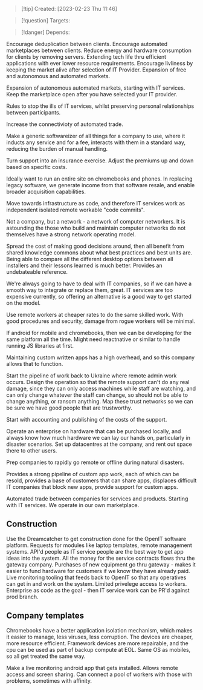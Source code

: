 
>[!tip] Created: [2023-02-23 Thu 11:46]

>[!question] Targets: 

>[!danger] Depends: 

Encourage deduplication between clients.
Encourage automated marketplaces between clients.
Reduce energy and hardware consumption for clients by removing servers.
Extending tech life thru efficient applications with ever lower resource requirements.
Encourage livliness by keeping the market alive after selection of IT Provider.
Expansion of free and autonomous and automated markets.


Expansion of autonomous automated markets, starting with IT services.
Keep the marketplace open after you have selected your IT provider.

Rules to stop the ills of IT services, whilst preserving personal relationships between participants.

Increase the connectivioty of automated trade.

Make a generic softwareizer of all things for a company to use, where it inducts any service and for a fee, interacts with them in a standard way, reducing the burden of manual handling.

Turn support into an insurance exercise.  Adjust the premiums up and down based on specific costs.

Ideally want to run an entire site on chromebooks and phones.  In replacing legacy software, we generate income from that software resale, and enable broader acquisition capabilities.

Move towards infrastructure as code, and therefore IT services work as independent isolated remote workable "code commits".

Not a company, but a network - a network of computer networkers.  It is astounding the those who build and maintain computer networks do not themselves have a strong network operating model.

Spread the cost of making good decisions around, then all benefit from shared knowledge commons about what best practices and best units are.  Being able to compare all the different desktop options between all installers and their lessons learned is much better.  Provides an undebateable reference.

We're always going to have to deal with IT companies, so if we can have a smooth way to integrate or replace them, great.  IT services are too expensive currently, so offering an alternative is a good way to get started on the model.

Use remote workers at cheaper rates to do the same skilled work.  With good procedures and security, damage from rogue workers will be minimal.

If android for mobile and chromebooks, then we can be developing for the same platform all the time.  Might need reactnative or similar to handle running JS libraries at first.

Maintaining custom written apps has a high overhead, and so this company allows that to function.

Start the pipeline of work back to Ukraine where remote admin work occurs.
Design the operation so that the remote support can't do any real damage, since they can only access machines while staff are watching, and can only change whatever the staff can change, so should not be able to change anything, or ransom anything.
Map these trust networks so we can be sure we have good people that are trustworthy.

Start with accounting and publishing of the costs of the support.

Operate an enterprise on hardware that can be purchased locally, and always know how much hardware we can lay our hands on, particularly in disaster scenarios.
Set up datacentres at the company, and rent out space there to other users.

Prep companies to rapidly go remote or offline during natural disasters.

Provides a strong pipeline of custom app work, each of which can be resold, provides a base of customers that can share apps, displaces difficult IT companies that block new apps, provide support for custom apps.

Automated trade between companies for services and products.  Starting with IT services.  We operate in our own marketplace.

## Construction
Use the Dreamcatcher to get construction done for the OpenIT software platform.
Requests for modules like laptop templates, remote management systems.
API'd people as IT service people are the best way to get app ideas into the system.
All the money for the service contracts flows thru the gateway company.
Purchases of new equipment go thru gateway - makes it easier to fund hardware for customers if we know they have already paid.
Live monitoring tooling that feeds back to OpenIT so that any operatives can get in and work on the system.
Limited privelege access to workers.
Enterprise as code as the goal - then IT service work can be PR'd against prod branch.


## Company templates
Chromebooks have a better application isolation mechanism, which makes it easier to manage, less viruses, less corruption.  The devices are cheaper, more resource efficient.  Framework devices are more repairable, and the cpu can be used as part of backup compute at EOL.  Same OS as mobiles, so all get treated the same way.

Make a live monitoring android app that gets installed.  Allows remote access and screen sharing.
Can connect a pool of workers with those with problems, sometimes with affinity.
